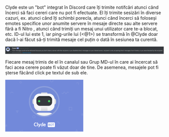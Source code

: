 <!-- TITLE: [RO] Clyde -->
<!-- SUBTITLE:Robotul Discord -->

Clyde este un "bot" integrat în Discord care îți trimite notifcări atunci când încerci să faci cereri care nu pot fi efectuate. El îți trimite sesizări în diverse cazuri, ex. atunci când îți schimbi porecla, atunci când încerci să foloseși emotes specifice unor anumite servere în mesaje directe sau alte servere fără a fi Nitro , atunci când trimiți un mesaj unui utilizator care te-a blocat, etc. ID-ul lui este 1, iar ping-urile lui (<@1>) se transformă în @Clyde doar dacă l-ai făcut să-ți trimită mesaje cel puțin o dată în sesiunea ta curentă.

![Clyde 1](/uploads/clyde/clyde-1.png "Clyde 1")

Fiecare mesaj trimis de el în canalul sau Grup MD-ul în care ai încercat să faci acea cerere poate fi văzut doar de tine. De asemenea, mesajele pot fi șterse făcând click pe textul de sub ele. 

![Clyde 2](/uploads/clyde/clyde-2.png "Clyde 2")